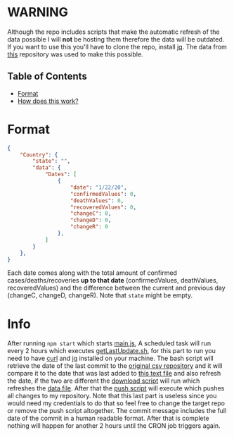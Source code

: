 # WARNING
Although the repo includes scripts that make the automatic refresh of the data possible I will **not** be hosting them therefore the
data will be outdated. If you want to use this you'll have to clone the repo, install [jq](https://stedolan.github.io/jq/download/).
The data from [this](https://github.com/CSSEGISandData/COVID-19/tree/master/csse_covid_19_data) repository was used to make this possible.

## Table of Contents

- [Format](#Format)
- [How does this work?](#Info)

# Format

```JSON
{
    "Country": {
        "state": "",
        "data": {
            "Dates": [
                {
                    "date": "1/22/20",
                    "confirmedValues": 0,
                    "deathValues": 0,
                    "recoveredValues": 0,
                    "changeC": 0,
                    "changeD": 0,
                    "changeR": 0
                },
            ]
        }
    },
}
```

Each date comes along with the total amount of confirmed cases/deaths/recoveries **up to that date** (confirmedValues, deathValues, recoveredValues) and the difference between the current and previous day (changeC, changeD, changeR). Note that ``state`` might be empty.

# Info

After running ``npm start`` which starts [main.js](https://github.com/AntoniosBarotsis/covid19TimeSeriesJSON/blob/master/src/main.js),
A scheduled task will run every 2 hours which executes [getLastUpdate.sh](https://github.com/AntoniosBarotsis/covid19TimeSeriesJSON/blob/master/src/getLastUpdate.sh), for this part to run you need to have [curl](https://github.com/curl/curl) and [jq](https://github.com/stedolan/jq) installed on your machine. The bash script will retrieve the date of the last commit to the [original csv repository](https://github.com/CSSEGISandData/COVID-19) and it will compare it to the date that was last added to [this text file](https://github.com/AntoniosBarotsis/covid19TimeSeriesJSON/blob/master/src/lastUpdate.txt) and also refresh the date, if the two are different
the [download script](https://github.com/AntoniosBarotsis/covid19TimeSeriesJSON/blob/master/src/app.js) will run which refreshes the [data file](https://github.com/AntoniosBarotsis/covid19TimeSeriesJSON/blob/master/data/timeSeriesCovid19.json). After that the [push script](https://github.com/AntoniosBarotsis/covid19TimeSeriesJSON/blob/master/src/push.js) will execute which pushes all changes to my repository. Note that this last part is useless since you would need my credentials to do that so feel free to change the target repo or remove the push script altogether. The commit message includes the full date of the commit in a human readable format. After that is complete nothing will happen for another 2 hours until the CRON job triggers again.
